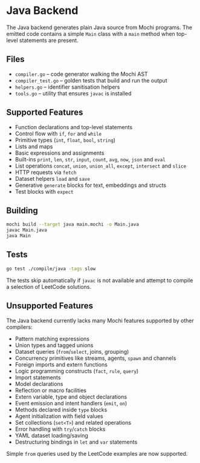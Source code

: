 # Java Backend

The Java backend generates plain Java source from Mochi programs. The emitted
code contains a simple `Main` class with a `main` method when top-level
statements are present.

## Files

- `compiler.go` – code generator walking the Mochi AST
- `compiler_test.go` – golden tests that build and run the output
- `helpers.go` – identifier sanitisation helpers
- `tools.go` – utility that ensures `javac` is installed

## Supported Features

- Function declarations and top-level statements
- Control flow with `if`, `for` and `while`
- Primitive types (`int`, `float`, `bool`, `string`)
- Lists and maps
- Basic expressions and assignments
- Built-ins `print`, `len`, `str`, `input`, `count`, `avg`, `now`, `json` and `eval`
- List operations `concat`, `union`, `union_all`, `except`, `intersect` and `slice`
- HTTP requests via `fetch`
- Dataset helpers `load` and `save`
- Generative `generate` blocks for text, embeddings and structs
- Test blocks with `expect`

## Building

```bash
mochi build --target java main.mochi -o Main.java
javac Main.java
java Main
```

## Tests

```bash
go test ./compile/java -tags slow
```
The tests skip automatically if `javac` is not available and attempt to compile
a selection of LeetCode solutions.

## Unsupported Features

The Java backend currently lacks many Mochi features supported by other
compilers:

- Pattern matching expressions
- Union types and tagged unions
- Dataset queries (`from`/`select`, joins, grouping)
- Concurrency primitives like streams, agents, `spawn` and channels
- Foreign imports and extern functions
- Logic programming constructs (`fact`, `rule`, `query`)
- Import statements
- Model declarations
- Reflection or macro facilities
- Extern variable, type and object declarations
- Event emission and intent handlers (`emit`, `on`)
- Methods declared inside `type` blocks
- Agent initialization with field values
- Set collections (`set<T>`) and related operations
- Error handling with `try`/`catch` blocks
- YAML dataset loading/saving
- Destructuring bindings in `let` and `var` statements

Simple `from` queries used by the LeetCode examples are now supported.
